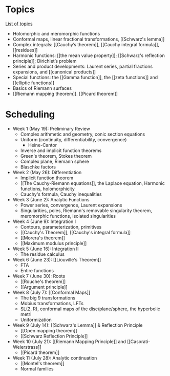 # Topics

[List of topics](attachments/Complex_Analysis_Prelim_Review.pdf)

- Holomorphic and meromorphic functions
- Conformal maps, linear fractional transformations, [[Schwarz's lemma]]
- Complex integrals: [[Cauchy’s theorem]], [[Cauchy integral formula]], [[residues]]
- Harmonic functions: [[the mean value property]]; [[Schwarz's reflection principle]]; Dirichlet’s problem
- Series and product developments: Laurent series, partial fractions expansions, and [[canonical products]]
- Special functions: the [[Gamma function]], the [[zeta functions]] and [[elliptic functions]]
- Basics of Riemann surfaces
- [[Riemann mapping theorem]]. [[Picard theorem]]

# Scheduling

- Week 1 (May 19): 
Preliminary Review
    - Complex arithmetic and geometry, conic section equations
    - Uniform (continuity,  differentiability, convergence)
        - Heine-Cantor
    - Inverse and implicit function theorems
    - Green's theorem, Stokes theorem
    - Complex plane, Riemann sphere
    - Blaschke factors
- Week 2 (May 26):
Differentiation
    - Implicit function theorem
    - [[The Cauchy-Riemann equations]], the Laplace equation, Harmonic functions, holomorphicity
    - Cauchy's formula, Cauchy inequalities
- Week 3 (June 2):
Analytic Functions
    - Power series, convergence, Laurent expansions
    - Singularities, poles, Riemann's removable singularity theorem, meromorphic functions, isolated singularities
- Week 4 (June 9):
Integration I
    - Contours, parameterization, primitives
    - [[Cauchy's Theorem]],  [[Cauchy's integral formula]]
    - [[Morera's theorem]]
    - [[Maximum modulus principle]]
- Week 5 (June 16):
Integration II
    - The residue calculus
- Week 6 (June 23):
[[Liouville's Theorem]]
    - FTA
    - Entire functions
- Week 7 (June 30):
 Roots
    - [[Rouche's theorem]]
    - [[Argument principle]]
- Week 8 (July 7):
[[Conformal Maps]]
    - The big 9 transformations
    - Mobius transformations, LFTs
    - SL(2, R), conformal maps of the disc/plane/sphere, the hyperbolic metri
    - Uniformization
- Week 9 (July 14):
[[Schwarz's Lemma]] & Reflection Principle
    - [[Open mapping theorem]]
    - [[Schwarz Reflection Principle]]
- Week 10  (July 21):
[[Riemann Mapping Principle]] and [[Casorati-Weierstrass]]
    - [[Picard theorem]]
- Week 11 (July 28):
Analytic continuation
    - [[Montel's theorem]]
    - Normal families